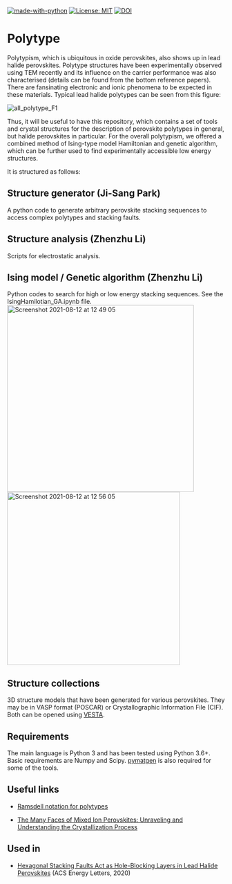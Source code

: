 [![made-with-python](https://img.shields.io/badge/Made%20with-Python-1f425f.svg)](https://www.python.org/)
[![License: MIT](https://img.shields.io/badge/License-MIT-yellow.svg)](https://opensource.org/licenses/MIT)
[![DOI](https://zenodo.org/badge/258219170.svg)](https://zenodo.org/badge/latestdoi/258219170)

# Polytype

Polytypism, which is ubiquitous in oxide perovskites, also shows up in lead halide perovskites. Polytype structures have been experimentally observed using TEM recently and its influence on the carrier performance was also characterised (details can be found from the bottom reference papers). There are fansinating electronic and ionic phenomena to be expected in these materials. Typical lead halide polytypes can be seen from this figure:

![all_polytype_F1](https://user-images.githubusercontent.com/25340554/129134302-8d062153-55fe-4c4a-b642-4abf76af5481.png)

Thus, it will be useful to have this repository, which contains a set of tools and crystal structures for the description of perovskite polytypes in general, but halide perovskites in particular. For the overall polytypism, we offered a combined method of Ising-type model Hamiltonian and genetic algorithm, which can be further used to find experimentally accessible low energy structures.

It is structured as follows:
## Structure generator (Ji-Sang Park)

A python code to generate arbitrary perovskite stacking sequences to access complex polytypes and stacking faults.  
 
## Structure analysis (Zhenzhu Li)
 
Scripts for electrostatic analysis. 

## Ising model / Genetic algorithm (Zhenzhu Li)
 
Python codes to search for high or low energy stacking sequences. See the IsingHamilotian_GA.ipynb file.
<img width="432" alt="Screenshot 2021-08-12 at 12 49 05" src="https://user-images.githubusercontent.com/25340554/129135605-f54948a6-2106-43e2-a953-fcd64e15ff0f.png"><img width="400" alt="Screenshot 2021-08-12 at 12 56 05" src="https://user-images.githubusercontent.com/25340554/129136090-df791b25-e37f-4174-ad00-d49572622bd0.png">


## Structure collections
 
3D structure models that have been generated for various perovskites. They may be in VASP format (POSCAR) or Crystallographic Information File (CIF). Both can be opened using [VESTA](http://jp-minerals.org/vesta/en/).

Requirements
------------

The main language is Python 3 and has been tested using Python 3.6+. Basic requirements are Numpy and Scipy. [pymatgen](www.pymatgen.org) is also required for some of the tools.

Useful links
------------

* [Ramsdell notation for polytypes](https://www.tf.uni-kiel.de/matwis/amat/semi_en/kap_a/basics/ba_1_1.html)

* [The Many Faces of Mixed Ion Perovskites: Unraveling and Understanding the Crystallization Process](https://pubs.acs.org/doi/abs/10.1021/acsenergylett.7b00981) 

Used in
------------

* [Hexagonal Stacking Faults Act as Hole-Blocking Layers in Lead Halide Perovskites](https://pubs.acs.org/doi/10.1021/acsenergylett.0c01124) (ACS Energy Letters, 2020)
